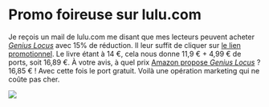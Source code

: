 # Promo foireuse sur lulu.com

Je reçois un mail de lulu.com me disant que mes lecteurs peuvent acheter [*Genius Locus*](https://tcrouzet.com/genius-locus/) avec 15% de réduction. Il leur suffit de cliquer sur [le lien promotionnel](http://www.lulu.com/product/11593542?cid=081010_fr_email_PLAGE305). Le livre étant à 14 €, cela nous donne 11,9 € + 4,99 € de ports, soit 16,89 €. À votre avis, à quel prix [Amazon propose *Genius Locus*](http://www.amazon.fr/Genius-Locus-Thierry-Crouzet/dp/1409285081) ? 16,85 € ! Avec cette fois le port gratuit. Voilà une opération marketing qui ne coûte pas cher.

![](https://tcrouzet.com/images_tc/2010/08/carte-450x200.png)